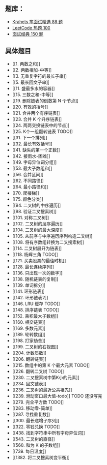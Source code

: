 ## 题库：
* [Krahets 笔面试精选 88 题](https://leetcode.cn/studyplan/selected-coding-interview/)
* [LeetCode 热题 100](https://leetcode.cn/studyplan/top-100-liked/)
* [面试经典 150 题](https://leetcode.cn/studyplan/top-interview-150/) 

## 具体题目

* [[1. 两数之和]]
* [[2. 两数相加-中等]]
* [[3. 无重复字符的最长子串]]
* [[5. 最长回文子串]]
* [[11. 盛最多水的容器]]
* [[15. 三数之和-中等]]
* [[19. 删除链表的倒数第 N 个节点]]
* [[20. 有效的括号]]
* [[21. 合并两个有序链表]]
* [[23. 合并 K 个升序链表]]
* [[24. 两两交换链表中的节点]]
* [[25. K个一组翻转链表 TODO]]
* [[31. 下一个排列]]
* [[32. 最长有效括号]]
* [[41. 缺失的第一个正数]]
* [[42. 接雨水-困难]]
* [[49. 字母异位词分组]]
* [[53. 最大子数组和]]
* [[56. 合并区间]]
* [[62. 不同路径]]
* [[64. 最小路径和]]
* [[70. 爬楼梯]]
* [[75. 颜色分类]]
* [[94. 二叉树的中序遍历]]
* [[98. 验证二叉搜索树]]
* [[101. 对称二叉树]]
* [[102. 二叉树的层序遍历]]
* [[104. 二叉树的最大深度]]
* [[105. 从前序与中序遍历序列构造二叉树]]
* [[108. 将有序数组转换为二叉搜索树]]
* [[114. 二叉树展开为链表]]
* [[118. 杨辉三角 TODO]]
* [[121. 买卖股票的最佳时机]]
* [[128. 最长连续序列]]
* [[136. 只出现一次的数字]]
* [[138. 随机链表的复制]]
* [[139. 单词拆分]]
* [[141. 环形链表]]
* [[142. 环形链表2]]
* [[146. LRU 缓存 TODO]]
* [[148. 排序链表 TODO]]
* [[152. 乘积最大子数组]]
* [[160. 相交链表]]
* [[169. 多数元素]]
* [[189. 轮转数组]]
* [[198. 打家劫舍]]
* [[199. 二叉树的右视图]]
* [[204. 计数质数]]
* [[206. 翻转链表]]
* [[215. 数组中的第 K 个最大元素 TODO]]
* [[226. 翻转二叉树 TODO]]
* [[230. 二叉搜索树中第K小的元素]]
* [[234. 回文链表]]
* [[236. 二叉树的最近公共祖先]]
* [[239. 滑动窗口最大值-todo]]  TODO 还没写完
* [[279. 完全平方数 TODO]]
* [[283. 移动零-简单]]
* [[287. 寻找重复数]]
* [[300. 最长递增子序列]]
* [[322. 零钱兑换 TODO]]
* [[438. 找到字符串中所有字母异位词]]
* [[543. 二叉树的直径]]
* [[560. 和为 K 的子数组]]
* [[739. 每日温度]]
* [[1382. 将二叉搜索树变平衡]]

